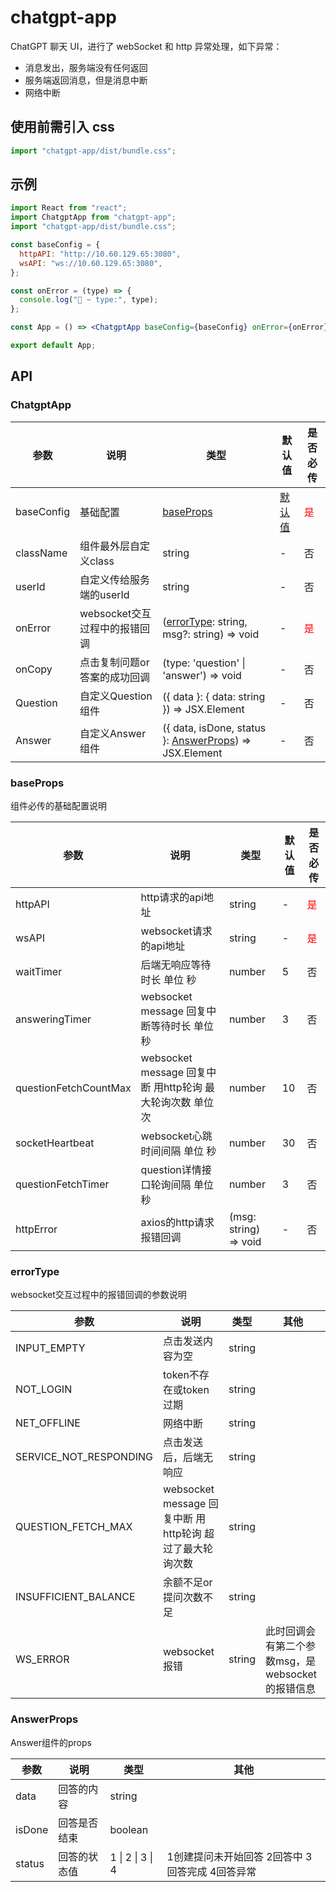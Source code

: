 # chatgpt-app

ChatGPT 聊天 UI，进行了 webSocket 和 http 异常处理，如下异常：

- 消息发出，服务端没有任何返回
- 服务端返回消息，但是消息中断
- 网络中断

## 使用前需引入 css

```js
import "chatgpt-app/dist/bundle.css";
```

## 示例

```jsx
import React from "react";
import ChatgptApp from "chatgpt-app";
import "chatgpt-app/dist/bundle.css";

const baseConfig = {
  httpAPI: "http://10.60.129.65:3080",
  wsAPI: "ws://10.60.129.65:3080",
};

const onError = (type) => {
  console.log("🚀 ~ type:", type);
};

const App = () => <ChatgptApp baseConfig={baseConfig} onError={onError} />;

export default App;
```

## API

### ChatgptApp

| 参数 | 说明 | 类型 | 默认值 | 是否必传 |
| --- | --- | --- | --- | --- |
| baseConfig | 基础配置 | [baseProps](#baseProps) | [默认值](#baseProps) | <span style="color: red">是</span> |
| className | 组件最外层自定义class | string | - | 否 |
| userId | 自定义传给服务端的userId | string | - | 否 |
| onError | websocket交互过程中的报错回调 | ([errorType](#errorType): string, msg?: string) => void | - | <span style="color: red">是</span> |
| onCopy | 点击复制问题or答案的成功回调 | (type: 'question' \| 'answer') => void | - | 否 |
| Question | 自定义Question组件 | ({ data }: { data: string }) => JSX.Element | - | 否 |
| Answer | 自定义Answer组件 | ({ data, isDone, status }: [AnswerProps](#AnswerProps)) => JSX.Element | - | 否 |

### baseProps

组件必传的基础配置说明

| 参数 | 说明 | 类型 | 默认值 | 是否必传 |
| --- | --- | --- | --- | --- |
| httpAPI | http请求的api地址 | string | - | <span style="color: red">是</span> |
| wsAPI | websocket请求的api地址 | string | - | <span style="color: red">是</span> |
| waitTimer | 后端无响应等待时长 单位 秒 | number | 5 | 否 |
| answeringTimer | websocket message 回复中断等待时长 单位 秒 | number | 3 | 否 |
| questionFetchCountMax | websocket message 回复中断 用http轮询 最大轮询次数 单位 次 | number | 10 | 否 |
| socketHeartbeat | websocket心跳时间间隔 单位 秒 | number | 30 | 否 |
| questionFetchTimer | question详情接口轮询间隔 单位 秒 | number | 3 | 否 |
| httpError | axios的http请求报错回调 | (msg: string) => void | - | 否 |

### errorType

websocket交互过程中的报错回调的参数说明

| 参数 | 说明 | 类型 | 其他 |
| --- | --- | --- | --- |
| INPUT_EMPTY | 点击发送内容为空 | string |  |
| NOT_LOGIN | token不存在或token过期 | string |  |
| NET_OFFLINE | 网络中断 | string |  |
| SERVICE_NOT_RESPONDING | 点击发送后，后端无响应 | string |  |
| QUESTION_FETCH_MAX | websocket message 回复中断 用http轮询 超过了最大轮询次数 | string |  |
| INSUFFICIENT_BALANCE | 余额不足or提问次数不足 | string |  |
| WS_ERROR | websocket报错 | string | 此时回调会有第二个参数msg，是websocket的报错信息 |

### AnswerProps

Answer组件的props

| 参数 | 说明 | 类型 | 其他 |
| --- | --- | --- | --- |
| data | 回答的内容 | string |  |
| isDone | 回答是否结束 | boolean |  |
| status | 回答的状态值 | 1 \| 2 \| 3 \| 4 | 1创建提问未开始回答 2回答中 3回答完成 4回答异常 |